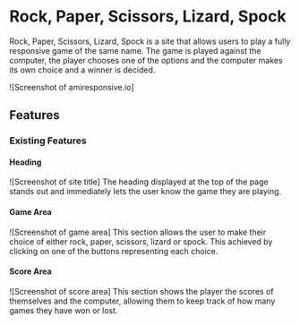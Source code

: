 # Rock, Paper, Scissors, Lizard, Spock
Rock, Paper, Scissors, Lizard, Spock is a site that allows users to play a fully responsive game of the same name. The game is played against the computer, the player chooses one of the options and the computer makes its own choice and a winner is decided.

![Screenshot of amiresponsive.io]

## Features

### Existing Features

#### Heading
![Screenshot of site title]
The heading displayed at the top of the page stands out and immediately lets the user know the game they are playing.

#### Game Area
![Screenshot of game area]
This section allows the user to make their choice of either rock, paper, scissors, lizard or spock. This achieved by clicking on one of the buttons representing each choice.

#### Score Area
![Screenshot of score area]
This section shows the player the scores of themselves and the computer, allowing them to keep track of how many games they have won or lost.


